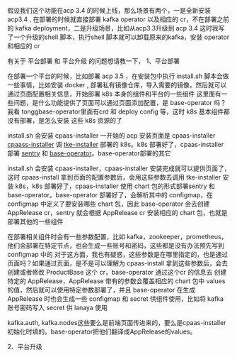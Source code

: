 假设我们这个功能在acp 3.4 的时候上线，那么场景有两个，一是全新安装acp3.4 , 在部署的时候就直接部署 kafka operator 以及相应的 cr，不在部署之前的 kafka deployment，二是升级场景，比如从acp3.3升级到 acp 3.4 这时我写了一个升级的shell 脚本，执行shell 脚本就可以卸载原来的kafka，安装 operator 和相应的 cr


有关于 平台部署 和 平台升级 的问题想请教一下，
1、平台部署

在部署一个平台的时候，比如部署 acp 3.5 ，在安装包中执行 install.sh 脚本会做一些事情，比如安装 docker , 部署私有镜像仓库，导入需要的镜像，然后就可以通过页面配置相关信息，开始部署 k8s 本身的组件和平台的一些组件
这里面有一些问题，是什么功能提供了页面可以通过页面添加配置，是 base-operator 吗？我看 tonggbase-operator里面有crd 和 deploy config 等，这时 k8s 基本组件都没有部署，是怎么安装 这些 k8s 资源的了




install.sh 会安装 cpaas-installer
一开始的 acp 安装页面是 cpaas-installer
[cpaass-installer](https://gitlab-ce.alauda.cn/ait/cpaas-installer) 调 [tke-installer](http://confluence.alauda.cn/pages/viewpage.action?pageId=61906646) 部署的 k8s。k8s 部署好了，cpaas-installer 部署 [sentry](https://gitlab-ce.alauda.cn/ait/sentry) 和 [base-operator](https://gitlab-ce.alauda.cn/ait/chart-base-operator)。base-operator部署的其它


install.sh 会安装 cpaas-installer，cpaas-installer 安装完成就可以提供页面了，这时 cpaas-install 拿到页面的配置参数后，会用这些参数去调用 tke-installer 安装 k8s，k8s 部署好了，cpaas-installer 使用 chart 包的形式部署sentry 和 base-operator。base-operator 部署好了，会解析其中的 configmap，在 configmap 中定义了要安装哪些 chart 包，因此 base-operator 会去创建 AppRelease cr，sentry 就会根据 AppRelease cr 安装相应的 chart 包，也就是部署其他的一些组件

在部署相关组件时会有一些参数配置，比如 kafka，zookeeper，prometheus，他们会部署在特定节点，也会生成一些账号和密码，这些都是没有办法预先写到 configmap 中的
对于这方面，我也有疑惑，这些参数是在哪里指定的，也是通过页面吗？如果通过页面，是不是可以理解为 cpaas-install 拿到这些参数后，会去创建或者修改 ProductBase 这个 cr，base-operator 通过这个cr 的信息去 创建特定的 AppRelease，AppRelease 带有的参数会覆盖相应的 chart 包中 values 的值，然后就可以使用特定参数部署了，并且 base-operator 在生成 AppRelease 时也会生成一些 configmap 和 secret 供组件使用，比如将 kafka 账号密码写入 secret 供 lanaya 使用



kafka.auth, kafka.nodes这些要么是前端页面传进来的，要么是cpaas-installer初始化时填的。base-operator把他们翻译成AppRelease的values。






2、平台升级



